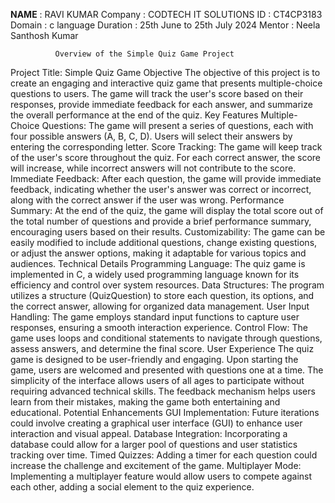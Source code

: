 **NAME** : RAVI KUMAR
Company  : CODTECH IT SOLUTIONS
ID : CT4CP3183
Domain : c language
Duration : 25th June to 25th July 2024
Mentor  : Neela Santhosh Kumar



              Overview of the Simple Quiz Game Project
Project Title: Simple Quiz Game
Objective
The objective of this project is to create an engaging and interactive quiz game that presents multiple-choice questions to users.
The game will track the user's score based on their responses, provide immediate feedback for each answer, and summarize the overall performance at the end of the quiz.
Key Features
Multiple-Choice Questions: The game will present a series of questions, each with four possible answers (A, B, C, D). Users will select their answers by entering the corresponding letter.
Score Tracking: The game will keep track of the user's score throughout the quiz. For each correct answer, the score will increase, while incorrect answers will not contribute to the score.
Immediate Feedback: After each question, the game will provide immediate feedback, indicating whether the user's answer was correct or incorrect, along with the correct answer if the user was wrong.
Performance Summary: At the end of the quiz, the game will display the total score out of the total number of questions and provide a brief performance summary, encouraging users based on their results.
Customizability: The game can be easily modified to include additional questions, change existing questions, or adjust the answer options, making it adaptable for various topics and audiences.
Technical Details
Programming Language: The quiz game is implemented in C, a widely used programming language known for its efficiency and control over system resources.
Data Structures: The program utilizes a structure (QuizQuestion) to store each question, its options, and the correct answer, allowing for organized data management.
User Input Handling: The game employs standard input functions to capture user responses, ensuring a smooth interaction experience.
Control Flow: The game uses loops and conditional statements to navigate through questions, assess answers, and determine the final score.
User Experience
The quiz game is designed to be user-friendly and engaging. Upon starting the game, users are welcomed and presented with questions one at a time.
The simplicity of the interface allows users of all ages to participate without requiring advanced technical skills. 
The feedback mechanism helps users learn from their mistakes, making the game both entertaining and educational.
Potential Enhancements
GUI Implementation: Future iterations could involve creating a graphical user interface (GUI) to enhance user interaction and visual appeal.
Database Integration: Incorporating a database could allow for a larger pool of questions and user statistics tracking over time.
Timed Quizzes: Adding a timer for each question could increase the challenge and excitement of the game.
Multiplayer Mode: Implementing a multiplayer feature would allow users to compete against each other, adding a social element to the quiz experience.
